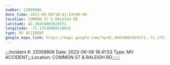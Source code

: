 ```yaml
---
number: 22009806
date_time: 2022-06-06T18:41:53+00:00
location: COMMON ST & RALEIGH RD
latitude: 42.38454003929371
longitude: -71.17538989110635
type: MV ACCIDENT
google_maps_link: https://maps.google.com/?q=42.38454003929371,-71.17538989110635
---
```


;;;Incident #: 22009806  Date: 2022-06-06 18:41:53   Type: MV ACCIDENT;;;Location: COMMON ST & RALEIGH RD;;;;;;
